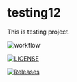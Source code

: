 # testing12
This is testing project.

![workflow](https://github.com/HaymarnYinHtwe/testing12/actions/workflows/main.yml/badge.svg)

[![LICENSE](https://img.shields.io/github/license/HaymarnYinHtwe/testing12.svg?style=flat-square)](https://github.com/HaymarnYinHtwe/testing12/blob/master/LICENSE)

[![Releases](https://img.shields.io/github/release/HaymarnYinHtwe/testing12/all.svg?style=flat-square)](https://github.com/HaymarnYinHtwe/testing12/releases)


